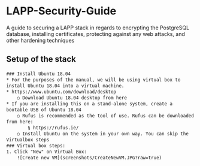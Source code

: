 # LAPP-Security-Guide
A guide to securing a LAPP stack in regards to encrypting the PostgreSQL database, installing certificates, protecting against any web attacks, and other hardening techniques

## Setup of the stack
	### Install Ubuntu 18.04	
	* For the purposes of the manual, we will be using virtual box to install Ubuntu 18.04 into a virtual machine.
	* https://www.ubuntu.com/download/desktop
		○ Download Ubuntu 18.04 desktop from here
	* If you are installing this on a stand-alone system, create a bootable USB of Ubuntu 18.04
		○ Rufus is recommended as the tool of use. Rufus can be downloaded from here:
			§ https://rufus.ie/
		○ Install Ubuntu on the system in your own way. You can skip the Virtualbox steps
	### Virtual box steps:
	1. Click "New" on Virtual Box:
		![Create new VM](screenshots/CreateNewVM.JPG?raw=true)
